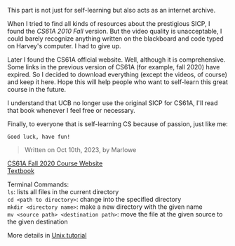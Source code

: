 This part is not just for self-learning but also acts as an internet archive.

When I tried to find all kinds of resources about the prestigious SICP, I found the *CS61A 2010 Fall* version. But the video quality is unacceptable, I could barely recognize anything written on the blackboard and code typed on Harvey's computer. I had to give up.

Later I found the CS61A official website. Well, although it is comprehensive. Some links in the previous version of CS61A (for example, fall 2020) have expired. So I decided to download everything (except the videos, of course) and keep it here. Hope this will help people who want to self-learn this great course in the future.

I understand that UCB no longer use the original SICP for CS61A, I'll read that book whenever I feel free or necessary.

Finally, to everyone that is self-learning CS because of passion, just like me:

    Good luck, have fun!

> Written on Oct 10th, 2023, by Marlowe

[CS61A Fall 2020 Course Website](https://inst.eecs.berkeley.edu/~cs61a/fa20/)  
[Textbook](https://www.composingprograms.com/)


Terminal Commands:  
`ls`: lists all files in the current directory  
`cd <path to directory>`: change into the specified directory  
`mkdir <directory name>`: make a new directory with the given name  
`mv <source path> <destination path>`: move the file at the given source to the given destination

More details in [Unix tutorial](https://inst.eecs.berkeley.edu/~cs61a/fa20/articles/unix.html)